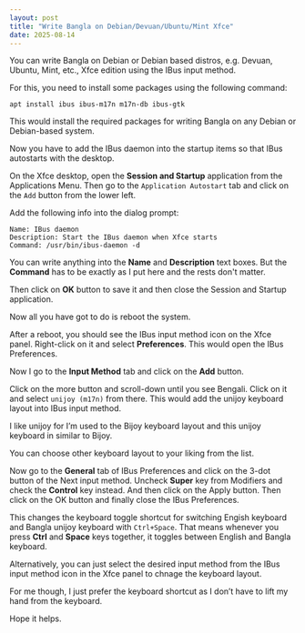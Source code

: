 ```yaml
---
layout: post
title: "Write Bangla on Debian/Devuan/Ubuntu/Mint Xfce"
date: 2025-08-14
---
```


You can write Bangla on Debian or Debian based distros, e.g. Devuan, Ubuntu, Mint, etc., Xfce edition using the IBus input method.

For this, you need to install some packages using the following command:

```
apt install ibus ibus-m17n m17n-db ibus-gtk
```

This would install the required packages for writing Bangla on any Debian or Debian-based system. 

Now you have to add the IBus daemon into the startup items so that IBus autostarts with the desktop.

On the Xfce desktop, open the **Session and Startup** application from the Applications Menu. Then go to the `Application Autostart` tab and click on the `Add` button from the lower left. 

Add the following info into the dialog prompt:

```
Name: IBus daemon
Description: Start the IBus daemon when Xfce starts
Command: /usr/bin/ibus-daemon -d
```

You can write anything into the **Name** and **Description** text boxes. But the **Command** has to be exactly as I put here and the rests don't matter.

Then click on **OK** button to save it and then close the Session and Startup application.

Now all you have got to do is reboot the system. 

After a reboot, you should see the IBus input method icon on the Xfce panel. Right-click on it and select **Preferences**. This would open the IBus Preferences.

Now I go to the **Input Method** tab and click on the **Add** button.

Click on the more button and scroll-down until you see Bengali. Click on it and select `unijoy (m17n)` from there. This would add the unijoy keyboard layout into IBus input method. 

I like unijoy for I’m used to the Bijoy keyboard layout and this unijoy keyboard in similar to Bijoy. 

You can choose other keyboard layout to your liking from the list.

Now go to the **General** tab of IBus Preferences and click on the 3-dot button of the Next input method. Uncheck **Super** key from Modifiers and check the **Control** key instead. And then click on the Apply button. Then click on the OK button and finally close the IBus Preferences.

This changes the keyboard toggle shortcut for switching Engish keyboard and Bangla unijoy keyboard with `Ctrl+Space`. That means whenever you press **Ctrl** and **Space** keys together, it toggles between English and Bangla keyboard. 

Alternatively, you can just select the desired input method from the IBus input method icon in the Xfce panel to chnage the keyboard layout. 

For me though, I just prefer the keyboard shortcut as I don’t have to lift my hand from the keyboard.

Hope it helps.
